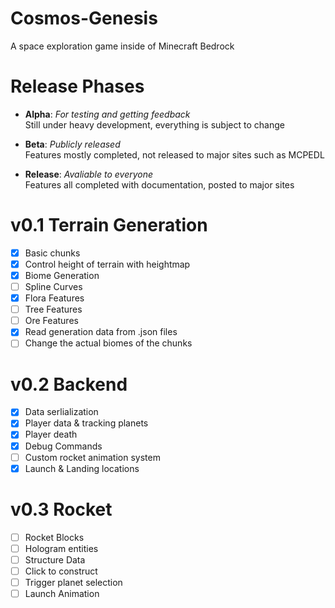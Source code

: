 # Cosmos-Genesis
A space exploration game inside of Minecraft Bedrock

# Release Phases

- **Alpha**: *For testing and getting feedback*\
Still under heavy development, everything is subject to change

- **Beta**: *Publicly released*\
Features mostly completed, not released to major sites such as MCPEDL

- **Release**: *Avaliable to everyone*\
Features all completed with documentation, posted to major sites

# v0.1 Terrain Generation
- [x] Basic chunks
- [x] Control height of terrain with heightmap
- [x] Biome Generation
- [ ] Spline Curves
- [x] Flora Features
- [ ] Tree Features
- [ ] Ore Features
- [x] Read generation data from .json files
- [ ] Change the actual biomes of the chunks

# v0.2 Backend
- [x] Data serlialization
- [x] Player data & tracking planets
- [x] Player death
- [x] Debug Commands
- [ ] Custom rocket animation system
- [x] Launch & Landing locations

# v0.3 Rocket
- [ ] Rocket Blocks
- [ ] Hologram entities
- [ ] Structure Data
- [ ] Click to construct
- [ ] Trigger planet selection 
- [ ] Launch Animation